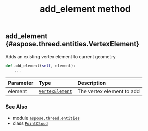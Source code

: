 ﻿---
title: add_element method
second_title: Aspose.3D for Python via .NET API References
description: 
type: docs
weight: 20
url: /aspose.threed.entities/pointcloud/add_element/
is_root: false
---

## add_element {#aspose.threed.entities.VertexElement}

Adds an existing vertex element to current geometry



```python
def add_element(self, element):
    ...
```


| Parameter | Type | Description |
| :- | :- | :- |
| element | [`VertexElement`](/3d/python-net/aspose.threed.entities/vertexelement) | The vertex element to add |



### See Also
* module [`aspose.threed.entities`](../../)
* class [`PointCloud`](/3d/python-net/aspose.threed.entities/pointcloud)
